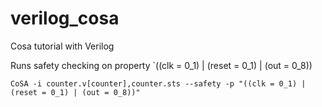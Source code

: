 # verilog_cosa

Cosa tutorial with Verilog

Runs safety checking on property `((clk = 0_1) | (reset = 0_1) | (out = 0_8)) 

```
CoSA -i counter.v[counter],counter.sts --safety -p "((clk = 0_1) | (reset = 0_1) | (out = 0_8))" 
```